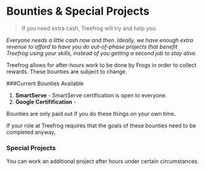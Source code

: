 # Bounties & Special Projects

> If you need extra cash, Treefrog will try and help you.

<i>Everyone needs a little cash now and then. Ideally, we have enough extra revenue to afford to have you do out-of-phase projects that benefit Treefrog using your skills, instead of you getting a second job to stay alive.</i> 

Treefrog allows for after-hours work to be done by Frogs in order to collect rewards. These bounties are subject to change.

###Current Bounties Available

1. **SmartServe** - SmartServe certification is open to everyone.
2. **Google Certifification** - 

Bounties are only paid out if you do these things on your own time.

If your role at Treefrog requires that the goals of these bounties need to be completed anyway, 

### Special Projects

You can work an additional project after hours under certain circumstances.


